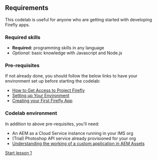 ## Requirements

This codelab is useful for anyone who are getting started with developing Firefly apps.

### Required skills

* **Required:** programming skills in any language
* *Optional:* basic knowledge with Javascript and Node.js

### Pre-requisites

If not already done, you should follow the below links to have your environment set up before starting the codelab:

* [How to Get Access to Project Firefly](https://github.com/AdobeDocs/project-firefly/blob/master/overview/getting_access.md)
* [Setting up Your Environment](https://github.com/AdobeDocs/project-firefly/blob/master/getting_started/setup.md)
* [Creating your First Firefly App](https://github.com/AdobeDocs/project-firefly/blob/master/getting_started/first_app.md)

### Codelab environment

In addition to above pre-requisites, you'll need:

* An AEM as a Cloud Service instance running in your IMS org
* (Trial) Photoshop API service already provisioned for your org
* [Understanding the working of a custom application in AEM Assets](https://experienceleague.adobe.com/docs/asset-compute/using/extend/custom-application-internals.html)

[Start lesson 1](lesson1.md)